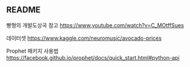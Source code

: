## README

빵형의 개발도상국 참고
https://www.youtube.com/watch?v=C_MOtffSues

데이터셋
https://www.kaggle.com/neuromusic/avocado-prices

Prophet 패키지 사용법
https://facebook.github.io/prophet/docs/quick_start.html#python-api 
